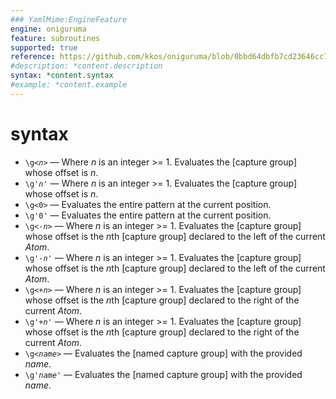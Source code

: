 ```yaml
---
### YamlMime:EngineFeature
engine: oniguruma
feature: subroutines
supported: true
reference: https://github.com/kkos/oniguruma/blob/0bbd64dbfb7cd23646cc798470daa5223964cf5b/doc/RE#L451
#description: *content.description
syntax: *content.syntax
#example: *content.example
---
```

# syntax
- <code>\\g\<<em>n</em>\></code> &mdash; Where *n* is an integer >= 1. Evaluates the [capture group] whose offset is *n*.
- <code>\\g'<em>n</em>'</code> &mdash; Where *n* is an integer >= 1. Evaluates the [capture group] whose offset is *n*.
- `\g<0>` &mdash; Evaluates the entire pattern at the current position.
- `\g'0'` &mdash; Evaluates the entire pattern at the current position.
- <code>\\g\<<em>-n</em>\></code> &mdash; Where *n* is an integer >= 1. Evaluates the [capture group] whose offset is the *n*th [capture group] declared to the left of the current *Atom*.
- <code>\\g'<em>-n</em>'</code> &mdash; Where *n* is an integer >= 1. Evaluates the [capture group] whose offset is the *n*th [capture group] declared to the left of the current *Atom*.
- <code>\\g\<<em>+n</em>\></code> &mdash; Where *n* is an integer >= 1. Evaluates the [capture group] whose offset is the *n*th [capture group] declared to the right of the current *Atom*.
- <code>\\g'<em>+n</em>'</code> &mdash; Where *n* is an integer >= 1. Evaluates the [capture group] whose offset is the *n*th [capture group] declared to the right of the current *Atom*.
- <code>\\g\<<em>name</em>\></code> &mdash; Evaluates the [named capture group] with the provided *name*.
- <code>\\g'<em>name</em>'</code> &mdash; Evaluates the [named capture group] with the provided *name*.
